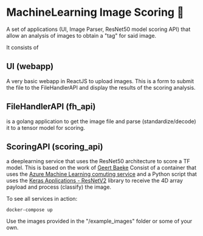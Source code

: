 # MachineLearning Image Scoring 🔮

A set of applications (UI, Image Parser, ResNet50 model scoring API) that allow an analysis of images to obtain a "tag" for said image.

It consists of
## UI (webapp) 
A very basic webapp in ReactJS to upload images.
This is a form to submit the file to the FileHandlerAPI and display the results of the scoring analysis.

## FileHandlerAPI (fh_api) 
is a golang application to get the image file and parse (standardize/decode) it to a tensor model for scoring.

## ScoringAPI (scoring_api) 
a deeplearning service that uses the ResNet50 architecture to score a TF model. This is based on the work of [Geert Baeke](https://blog.baeke.info/2019/01/02/creating-a-gpu-container-image-for-scoring-with-azure-machine-learning/)
Consist of a container that uses the [Azure Machine Learning comuting service](https://docs.microsoft.com/en-us/azure/machine-learning/quickstart-create-resources) and a Python script that uses the [Keras Applications - ResNetV2](https://keras.io/api/applications/resnet/#resnet50v2-function) library to receive the 4D array payload and process (classify) the image.

To see all services in action:
```
docker-compose up
```

Use the images provided in the "/example_images" folder or some of your own.
